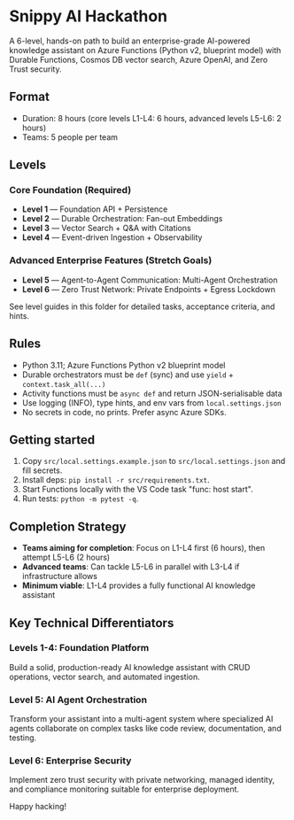 # Snippy AI Hackathon

A 6-level, hands-on path to build an enterprise-grade AI-powered knowledge assistant on Azure Functions (Python v2, blueprint model) with Durable Functions, Cosmos DB vector search, Azure OpenAI, and Zero Trust security.

## Format
- Duration: 8 hours (core levels L1-L4: 6 hours, advanced levels L5-L6: 2 hours)
- Teams: 5 people per team

## Levels

### Core Foundation (Required)
- **Level 1** — Foundation API + Persistence
- **Level 2** — Durable Orchestration: Fan-out Embeddings
- **Level 3** — Vector Search + Q&A with Citations
- **Level 4** — Event-driven Ingestion + Observability

### Advanced Enterprise Features (Stretch Goals)
- **Level 5** — Agent-to-Agent Communication: Multi-Agent Orchestration
- **Level 6** — Zero Trust Network: Private Endpoints + Egress Lockdown

See level guides in this folder for detailed tasks, acceptance criteria, and hints.

## Rules
- Python 3.11; Azure Functions Python v2 blueprint model
- Durable orchestrators must be `def` (sync) and use `yield` + `context.task_all(...)`
- Activity functions must be `async def` and return JSON-serialisable data
- Use logging (INFO), type hints, and env vars from `local.settings.json`
- No secrets in code, no prints. Prefer async Azure SDKs.

## Getting started
1. Copy `src/local.settings.example.json` to `src/local.settings.json` and fill secrets.
2. Install deps: `pip install -r src/requirements.txt`.
3. Start Functions locally with the VS Code task "func: host start".
4. Run tests: `python -m pytest -q`.

## Completion Strategy
- **Teams aiming for completion**: Focus on L1-L4 first (6 hours), then attempt L5-L6 (2 hours)
- **Advanced teams**: Can tackle L5-L6 in parallel with L3-L4 if infrastructure allows
- **Minimum viable**: L1-L4 provides a fully functional AI knowledge assistant

## Key Technical Differentiators

### Levels 1-4: Foundation Platform
Build a solid, production-ready AI knowledge assistant with CRUD operations, vector search, and automated ingestion.

### Level 5: AI Agent Orchestration
Transform your assistant into a multi-agent system where specialized AI agents collaborate on complex tasks like code review, documentation, and testing.

### Level 6: Enterprise Security
Implement zero trust security with private networking, managed identity, and compliance monitoring suitable for enterprise deployment.

Happy hacking!
